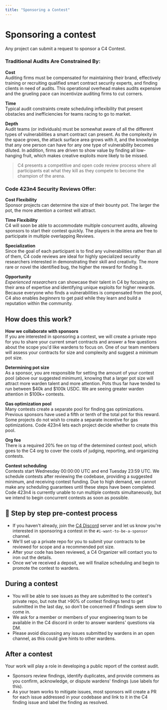 ```yaml
---
title: "Sponsoring a Contest"
---
```


# Sponsoring a contest

Any project can submit a request to sponsor a C4 Contest.

### Traditional Audits Are Constrained By:
**Cost**  
Auditing firms must be compensated for maintaining their brand, effectively training or recruiting qualified smart contract security experts, and finding clients in need of audits. This operational overhead makes audits expensive and the grueling pace can incentivize auditing firms to cut corners.

**Time**  
Typical audit constraints create scheduling inflexibility that present obstacles and inefficiencies for teams racing to go to market.

**Depth**  
Audit teams (or individuals) must be somewhat aware of all the different types of vulnerabilities a smart contract can present. As the complexity in the space grows, the attack surface area grows with it, and the knowledge that any one person can have for any one type of vulnerability becomes diluted. In addition, firms are driven to show value by finding all low-hanging fruit, which makes creative exploits more likely to be missed.

> C4 presents a competitive and open code review process where all participants eat what they kill as they compete to become the champion of the arena.

### Code 423n4 Security Reviews Offer:
**Cost Flexibility**  
Sponsor projects can determine the size of their bounty pot. The larger the pot, the more attention a contest will attract.

**Time Flexibility**  
C4 will soon be able to accommodate multiple concurrent audits, allowing sponsors to start their contest quickly. The players in the arena are free to participate in multiple overlapping Reviews.

**Specialization**  
Since the goal of each participant is to find any vulnerabilities rather than all of them, C4 code reviews are ideal for highly specialized security researchers interested in demonstrating their skill and creativity. The more rare or novel the identified bug, the higher the reward for finding it.

**Opportunity**  
*Experienced researchers* can showcase their talent in C4 by focusing on their area of expertise and identifying unique exploits for higher rewards. Because everyone who finds a vulnerabilities is compensated from the pool, C4 also enables *beginners* to get paid while they learn and build a reputation within the community.

<h2 name="how-it-works">How does this work?</h2>

**How we collaborate with sponsors**  
If you are interested in sponsoring a contest, we will create a private repo for you to share your current smart contracts and answer a few questions about the scope you'd like wardens to focus on. One of our team members will assess your contracts for size and complexity and suggest a minimum pot size.

**Determining pot size**  
As a sponsor, you are responsible for setting the amount of your contest pool (above our suggested minimum), knowing that a larger pot size will attract more warden talent and more attention. Pots thus far have tended to run between $40k and $100k USDC. We are seeing greater warden attention in $100k+ contests.

**Gas optimization pool**  
Many contests create a separate pool for finding gas optimizations. Previous sponsors have used a fifth or tenth of the total pot for this reward. Some projects do not wish to create a separate incentive for gas optimizations. Code 423n4 lets each project decide whether to create this pool.

**Org fee**  
There is a required 20% fee on top of the determined contest pool, which goes to the C4 org to cover the costs of judging, reporting, and organizing contests.

**Contest scheduling**  
Contests start Wednesday 00:00:00 UTC and end Tuesday 23:59 UTC. We schedule contests after reviewing the codebase, providing a suggested minimum, and receiving contest funding. Due to high demand, we cannot make any scheduling guarantees until these steps have been completed. Code 423n4 is currently unable to run multiple contests simultaneously, but we intend to begin concurrent contests as soon as possible.

## 🤝 Step by step pre-contest process

- If you haven't already, join the [C4 Discord](https://discord.gg/YgBwyreF9B) server and let us know you're interested in sponsoring a contest in the `#i-want-to-be-a-sponsor` channel.
- We'll set up a private repo for you to submit your contracts to be reviewed for scope and a recommended pot size.
- After your code has been reviewed, a C4 Organizer will contact you to iron out the details.
- Once we've received a deposit, we will finalize scheduling and begin to promote the contest to wardens.

## During a contest

- You will be able to see issues as they are submitted to the contest's private repo, but note that >90% of contest findings tend to get submitted in the last day, so don't be concerned if findings seem slow to come in.
- We ask for a member or members of your engineering team to be available in the C4 discord in order to answer wardens' questions via DM.
- Please avoid discussing any issues submitted by wardens in an open channel, as this could give hints to other wardens.

## After a contest

Your work will play a role in developing a public report of the contest audit.

- Sponsors review findings, identify duplicates, and provide commens as you confirm, acknowledge, or dispute wardens' findings (use labels for this).
- As your team works to mitigate issues, most sponsors will create a PR for each issue addressed in your codebase and link to it in the C4 finding issue and label the finding as resolved.
